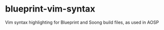 # blueprint-vim-syntax
Vim syntax highlighting for Blueprint and Soong build files, as used in AOSP
